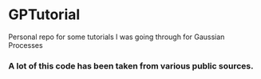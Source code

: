 # GPTutorial
Personal repo for some tutorials I was going through for Gaussian Processes

### A lot of this code has been taken from various public sources.
